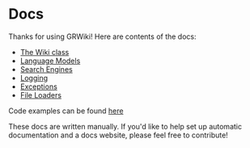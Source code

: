 # Docs

Thanks for using GRWiki! Here are contents of the docs:

- [The Wiki class](./language_models.md)
- [Language Models](./language_models.md)
- [Search Engines](./search_engines.md)
- [Logging](./logging.md)
- [Exceptions](./exceptions.md)
- [File Loaders](./file_loaders.md)

Code examples can be found [here](./examples)

These docs are written manually. If you'd like to help set up automatic documentation and a docs website, please feel free to contribute! 
